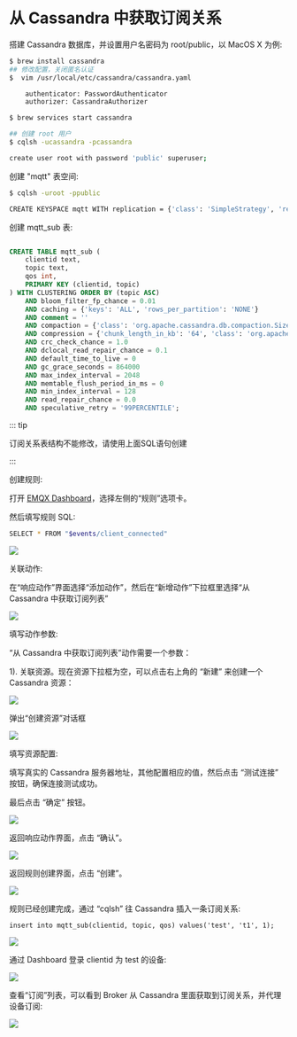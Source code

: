 # 从 Cassandra 中获取订阅关系

搭建 Cassandra 数据库，并设置用户名密码为 root/public，以 MacOS X 为例:
```bash
$ brew install cassandra
## 修改配置，关闭匿名认证
$  vim /usr/local/etc/cassandra/cassandra.yaml

    authenticator: PasswordAuthenticator
    authorizer: CassandraAuthorizer

$ brew services start cassandra

## 创建 root 用户
$ cqlsh -ucassandra -pcassandra

create user root with password 'public' superuser;
```

创建 "mqtt" 表空间:
```bash
$ cqlsh -uroot -ppublic

CREATE KEYSPACE mqtt WITH replication = {'class': 'SimpleStrategy', 'replication_factor': '1'}  AND durable_writes = true;
```

创建 mqtt_sub 表:

```sql

CREATE TABLE mqtt_sub (
    clientid text,
    topic text,
    qos int,
    PRIMARY KEY (clientid, topic)
) WITH CLUSTERING ORDER BY (topic ASC)
    AND bloom_filter_fp_chance = 0.01
    AND caching = {'keys': 'ALL', 'rows_per_partition': 'NONE'}
    AND comment = ''
    AND compaction = {'class': 'org.apache.cassandra.db.compaction.SizeTieredCompactionStrategy', 'max_threshold': '32', 'min_threshold': '4'}
    AND compression = {'chunk_length_in_kb': '64', 'class': 'org.apache.cassandra.io.compress.LZ4Compressor'}
    AND crc_check_chance = 1.0
    AND dclocal_read_repair_chance = 0.1
    AND default_time_to_live = 0
    AND gc_grace_seconds = 864000
    AND max_index_interval = 2048
    AND memtable_flush_period_in_ms = 0
    AND min_index_interval = 128
    AND read_repair_chance = 0.0
    AND speculative_retry = '99PERCENTILE';

```

::: tip

订阅关系表结构不能修改，请使用上面SQL语句创建

:::

创建规则:

打开 [EMQX Dashboard](http://127.0.0.1:18083/#/rules)，选择左侧的“规则”选项卡。

然后填写规则 SQL:

```bash
SELECT * FROM "$events/client_connected"
```

![](./assets/rule-engine/cass_sub_01.png)

关联动作:

在“响应动作”界面选择“添加动作”，然后在“新增动作”下拉框里选择“从 Cassandra 中获取订阅列表”

![](./assets/rule-engine/cass_sub_02.png)

填写动作参数:

“从 Cassandra 中获取订阅列表”动作需要一个参数：

1). 关联资源。现在资源下拉框为空，可以点击右上角的 “新建” 来创建一个 Cassandra 资源：

![](./assets/rule-engine/cass_sub_03.png)

弹出“创建资源”对话框

![](./assets/rule-engine/cass_sub_04.png)

填写资源配置:

   填写真实的 Cassandra 服务器地址，其他配置相应的值，然后点击 “测试连接” 按钮，确保连接测试成功。

最后点击 “确定” 按钮。

![](./assets/rule-engine/cass_sub_05.png)

返回响应动作界面，点击 “确认”。

![](./assets/rule-engine/cass_sub_06.png)

返回规则创建界面，点击 “创建”。

![](./assets/rule-engine/cass_sub_07.png)

规则已经创建完成，通过 “cqlsh” 往 Cassandra 插入一条订阅关系:

```
insert into mqtt_sub(clientid, topic, qos) values('test', 't1', 1);
```

![](./assets/rule-engine/cass_sub_08.png)

通过 Dashboard 登录 clientid 为 test 的设备:

![](./assets/rule-engine/cass_sub_09.png)

查看“订阅”列表，可以看到 Broker 从 Cassandra 里面获取到订阅关系，并代理设备订阅:

![](./assets/rule-engine/cass_sub_10.png)
